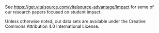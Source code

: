 See https://get.vitalsource.com/vitalsource-advantage/impact for some of our research papers focused on student impact.

Unless otherwise noted, our data sets are available under the Creative Commons Attribution 4.0 International License.
